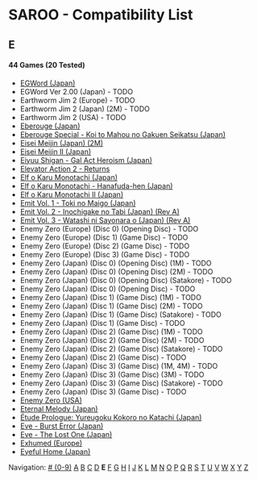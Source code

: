# SAROO - Compatibility List

## E

#### 44 Games (20 Tested)

- [EGWord (Japan)](../../../Regions/Retails/Japan/T-7626G/01/README.md)
- EGWord Ver 2.00 (Japan) - TODO
- Earthworm Jim 2 (Europe) - TODO
- Earthworm Jim 2 (Japan) (2M) - TODO
- Earthworm Jim 2 (USA) - TODO
- [Eberouge (Japan)](../../../Regions/Retails/Japan/T-10309G/01/README.md)
- [Eberouge Special - Koi to Mahou no Gakuen Seikatsu (Japan)](../../../Regions/Retails/Japan/T-10315G/01/README.md)
- [Eisei Meijin (Japan) (2M)](../../../Regions/Retails/Japan/T-9506G/01/README.md)
- [Eisei Meijin II (Japan)](../../../Regions/Retails/Japan/T-9516G//01/README.md)
- [Eiyuu Shigan - Gal Act Heroism (Japan)](../../../Regions/Retails/Japan/T-5204G//01/README.md)
- [Elevator Action 2 - Returns](../../../Regions/Retails/Japan/T-19903G/01/README.md)
- [Elf o Karu Monotachi (Japan)](../../../Regions/Retails/Japan/T-16605G/01/README.md)
- [Elf o Karu Monotachi - Hanafuda-hen (Japan)](../../../Regions/Retails/Japan/T-16606G/01/README.md)
- [Elf o Karu Monotachi II (Japan)](../../../Regions/Retails/Japan/T-16610G/01/README.md)
- [Emit Vol. 1 - Toki no Maigo (Japan)](../../../Regions/Retails/Japan/T-7602G/01/README.md)
- [Emit Vol. 2 - Inochigake no Tabi (Japan) (Rev A)](../../../Regions/Retails/Japan/T-7603G/01/README.md)
- [Emit Vol. 3 - Watashi ni Sayonara o (Japan) (Rev A)](../../../Regions/Retails/Japan/T-7604G/01/README.md)
- Enemy Zero (Europe) (Disc 0) (Opening Disc) - TODO
- Enemy Zero (Europe) (Disc 1) (Game Disc) - TODO
- Enemy Zero (Europe) (Disc 2) (Game Disc) - TODO
- Enemy Zero (Europe) (Disc 3) (Game Disc) - TODO
- Enemy Zero (Japan) (Disc 0) (Opening Disc) (1M) - TODO
- Enemy Zero (Japan) (Disc 0) (Opening Disc) (2M) - TODO
- Enemy Zero (Japan) (Disc 0) (Opening Disc) (Satakore) - TODO
- Enemy Zero (Japan) (Disc 0) (Opening Disc) - TODO
- Enemy Zero (Japan) (Disc 1) (Game Disc) (1M) - TODO
- Enemy Zero (Japan) (Disc 1) (Game Disc) (2M) - TODO
- Enemy Zero (Japan) (Disc 1) (Game Disc) (Satakore) - TODO
- Enemy Zero (Japan) (Disc 1) (Game Disc) - TODO
- Enemy Zero (Japan) (Disc 2) (Game Disc) (1M) - TODO
- Enemy Zero (Japan) (Disc 2) (Game Disc) (2M) - TODO
- Enemy Zero (Japan) (Disc 2) (Game Disc) (Satakore) - TODO
- Enemy Zero (Japan) (Disc 2) (Game Disc) - TODO
- Enemy Zero (Japan) (Disc 3) (Game Disc) (1M, 4M) - TODO
- Enemy Zero (Japan) (Disc 3) (Game Disc) (3M) - TODO
- Enemy Zero (Japan) (Disc 3) (Game Disc) (Satakore) - TODO
- Enemy Zero (Japan) (Disc 3) (Game Disc) - TODO
- [Enemy Zero (USA)](../../../Regions/Retails/USA/MK-81076/01/README.md)
- [Eternal Melody (Japan)](../../../Regions/Retails/Japan/T-27802G/01/README.md)
- [Étude Prologue: Yureugoku Kokoro no Katachi (Japan)](../../../Regions/Retails/Japan/T-37901G/01/README.md)
- [Eve - Burst Error (Japan)](../../../Regions/Retails/Japan/T-15022G/01/README.md)
- [Eve - The Lost One (Japan)](../../../Regions/Retails/Japan/T-15035G/01/README.md)
- [Exhumed (Europe)](../../../Regions/Retails/Europe/MK-81084/01/README.md)
- [Eyeful Home (Japan)](../../../Regions/Retails/Japan/GS-9083/01/README.md)

Navigation:
[# (0-9)](./09.md) [A](./A.md) [B](./B.md) [C](./C.md) [D](./D.md) **E** [F](./F.md) [G](./G.md) [H](./H.md) [I](./I.md) [J](./J.md) [K](./K.md) [L](./L.md) [M](./M.md) [N](./N.md) [O](./O.md) [P](./P.md) [Q](./Q.md) [R](./R.md) [S](./S.md) [T](./T.md) [U](./U.md) [V](./V.md) [W](./W.md) [X](./X.md) [Y](./Y.md) [Z](./Z.md)
